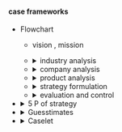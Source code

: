 ####  case frameworks
-   Flowchart
    -   vision , mission
    -   <details>
        <summary>industry analysis</summary>

        -   <details>
            <summary>Porter's 5 forces</summary>
            
            -   decide whether to enter an industry or not
            -   supplier power
            -   buyer power
            -   threat of new entrants
            -   threat of substitutes
            -   interfirm rivalry
            </details>
        -   <details>
            <summary>PESTEL</summary>

            -   Political, Economic, Social, Technological, Environmental and Legal
            </details>    
        -   <details>
            <summary>4C/5C</summary>

            -   company
            -   collaborators
            -   customers
            -   competitors
            -   context
            </details>        
        </details>
    -   <details>
        <summary>company analysis</summary>
        
        -   <details>
            <summary>SWOT</summary>

            -   Strength , Opportunity, Weakness, Threat
            </details>
        
        -   <details>
            <summary>McKinsey 7S</summary>

            </details>
        </details>    
    -   <details>
        <summary>product analysis</summary>
        
        -   <details>
            <summary>Value chain analysis</summary>

            -   Strength , Opportunity, Weakness, Threat
            </details>
        -   <details>
            <summary>4P</summary>

            -   Product, Price, Place, Promotion
            </details>
        -   <details>
            <summary>Market sizing and segments</summary>

            -   Strength , Opportunity, Weakness, Threat
            </details>        
        </details>
    -   <details>
        <summary>strategy formulation</summary>

        -   <details>
            <summary>Porter's generic strategies</summary>

            -   Cost advantage vs Differentiation
            </details>
        -   <details>
            <summary>Strategic diamond</summary>

            -   Staging
            -   Arenas
            -   Vehicles
            -   Differentiation
            -   Economic logic
            </details>
        -   <details>
            <summary>Ansoff matrix</summary>

            -   Strength , Opportunity, Weakness, Threat
            </details>        
        </details>
    -   <details>
        <summary>evaluation and control</summary>
        
        -   <details>
            <summary>BCG matrix</summary>

            -   market share vs market growth
            </details>
        -   <details>
            <summary>balanced scorecard</summary>

            -   Strength , Opportunity, Weakness, Threat
            </details>
        </details>

-   <details>
    <summary>5 P of strategy</summary>

    -   Plan, Ploy, Pattern
    -   Position, Perspective
    </details>

-   <details>
    <summary>Guesstimates</summary>

    -   remember important demographics and numbers
    </details>  

-   <details>
    <summary>Caselet</summary>
    
    -   Case interviews
    -   interview methods - go with the flow; command and control
    -   approach:
        -   open, structure, analyse, close
    </details>          